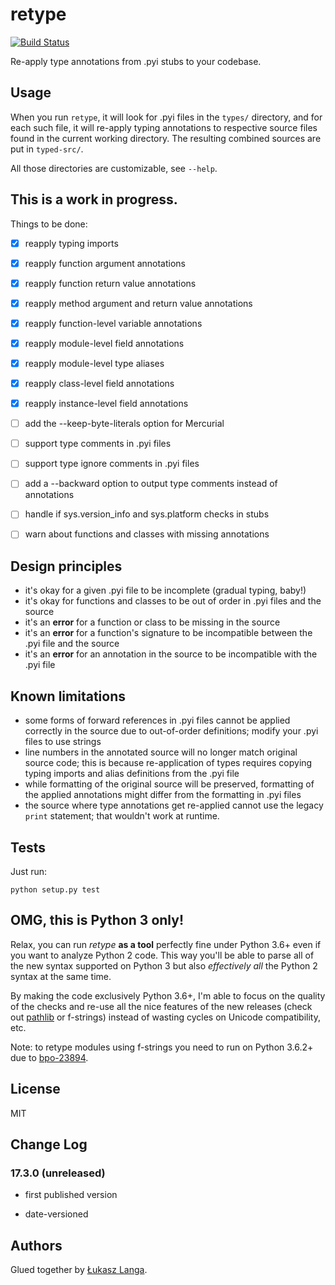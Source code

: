 # retype

[![Build Status](https://travis-ci.org/ambv/retype.svg?branch=master)](https://travis-ci.org/ambv/retype)

Re-apply type annotations from .pyi stubs to your codebase.

## Usage

When you run `retype`, it will look for .pyi files in the `types/`
directory, and for each such file, it will re-apply typing annotations
to respective source files found in the current working directory.
The resulting combined sources are put in `typed-src/`.

All those directories are customizable, see `--help`.


## This is a work in progress.

Things to be done:

* [x] reapply typing imports
* [x] reapply function argument annotations
* [x] reapply function return value annotations
* [x] reapply method argument and return value annotations
* [x] reapply function-level variable annotations
* [x] reapply module-level field annotations
* [x] reapply module-level type aliases
* [x] reapply class-level field annotations
* [x] reapply instance-level field annotations
* [ ] add the --keep-byte-literals option for Mercurial
* [ ] support type comments in .pyi files
* [ ] support type ignore comments in .pyi files
* [ ] add a --backward option to output type comments instead of annotations
* [ ] handle if sys.version_info and sys.platform checks in stubs
* [ ] warn about functions and classes with missing annotations


## Design principles

* it's okay for a given .pyi file to be incomplete (gradual typing,
  baby!)
* it's okay for functions and classes to be out of order in .pyi files
  and the source
* it's an **error** for a function or class to be missing in the source
* it's an **error** for a function's signature to be incompatible
  between the .pyi file and the source
* it's an **error** for an annotation in the source to be incompatible
  with the .pyi file


## Known limitations

* some forms of forward references in .pyi files cannot be applied
  correctly in the source due to out-of-order definitions; modify your
  .pyi files to use strings
* line numbers in the annotated source will no longer match original
  source code; this is because re-application of types requires copying
  typing imports and alias definitions from the .pyi file
* while formatting of the original source will be preserved, formatting
  of the applied annotations might differ from the formatting in .pyi
  files
* the source where type annotations get re-applied cannot use the
  legacy `print` statement; that wouldn't work at runtime.


## Tests

Just run:

```
python setup.py test
```

## OMG, this is Python 3 only!

Relax, you can run *retype* **as a tool** perfectly fine under Python
3.6+ even if you want to analyze Python 2 code.  This way you'll be able
to parse all of the new syntax supported on Python 3 but also
*effectively all* the Python 2 syntax at the same time.

By making the code exclusively Python 3.6+, I'm able to focus on the
quality of the checks and re-use all the nice features of the new
releases (check out [pathlib](docs.python.org/3/library/pathlib.html)
or f-strings) instead of wasting cycles on Unicode compatibility, etc.

Note: to retype modules using f-strings you need to run on Python 3.6.2+
due to [bpo-23894](http://bugs.python.org/issue23894).

## License

MIT


## Change Log

### 17.3.0 (unreleased)

* first published version

* date-versioned


## Authors

Glued together by [Łukasz Langa](mailto:lukasz@langa.pl).
